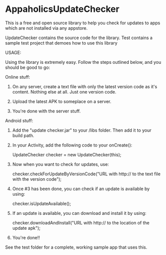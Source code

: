 AppaholicsUpdateChecker
=======================

This is a free and open source library to help you check for updates to apps which are not installed via any appstore.

UpdateChecker contains the source code for the library. 
Test contains a sample test project that demoes how to use this library


USAGE:

Using the library is extremely easy. Follow the steps outlined below, and you should be good to go:

Online stuff:

1) On any server, create a text file with only the latest version code as it's content. Nothing else at all. Just one version code.

2) Upload the latest APK to someplace on a server.

3) You're done with the server stuff.

Android stuff:

1) Add the "update checker.jar" to your /libs folder. Then add it to your build path.

2) In your Activity, add the following code to your onCreate():

	UpdateChecker checker = new UpdateChecker(this);

3) Now when you want to check for updates, use:
	
	checker.checkForUpdateByVersionCode("URL with http:// to the text file with the version code");
	
4) Once #3 has been done, you can check if an update is available by using:
	
	checker.isUpdateAvailable();

5) If an update is available, you can download and install it by using:

	checker.downloadAndInstall("URL with http:// to the location of the update apk");

6) You're done!!

See the test folder for a complete, working sample app that uses this.
 